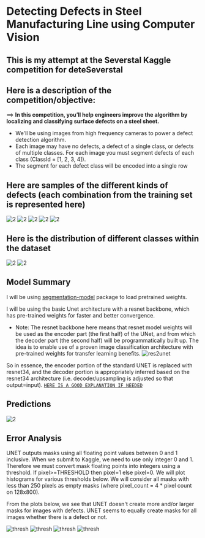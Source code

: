 # Detecting Defects in Steel Manufacturing Line using Computer Vision

## This is my attempt at the Severstal Kaggle competition for deteSeverstal

Here is a description of the competition/objective:
-----
==> **In this competition, you’ll help engineers improve the algorithm by localizing and classifying surface defects on a steel sheet.**

- We'll be using images from high frequency cameras to power a defect detection algorithm.
- Each image may have no defects, a defect of a single class, or defects of multiple classes. For each image you must segment defects of each class (ClassId = [1, 2, 3, 4]).
- The segment for each defect class will be encoded into a single row

## Here are samples of the different kinds of defects (each combination from the training set is represented here)

![2](images/image2.png)
![2](images/image3.png)
![2](images/image4.png)
![2](images/image5.png)
![2](images/image6.png)

## Here is the distribution of different classes within the dataset
![2](images/charts1.png)
![2](images/charts2.png)

## Model Summary

I will be using [segmentation-model](https://github.com/qubvel/segmentation_models#models-and-backbones) package to load pretrained weights.

I will be using the basic Unet architecture with a resnet backbone, which has pre-trained weights for faster and better convergence.
- Note: The resnet backbone here means that resnet model weights will be used as the encoder part (the first half) of the UNet, and from which the decoder part (the second half) will be programmatically built up. The idea is to enable use of a proven image classification architecture with pre-trained weights for transfer learning benefits.
![res2unet](images/resnet2unet.png)

So in essence, the encoder portion of the standard UNET is replaced with resnet34, and the decoder portion is appropriately inferred based on the resnet34 architecture (i.e. decoder/upsampling is adjusted so that output=input).
[`HERE IS A GOOD EXPLANATION IF NEEDED`](https://towardsdatascience.com/u-nets-with-resnet-encoders-and-cross-connections-d8ba94125a2c)
## Predictions
![2](images/predictions.png)

## Error Analysis

UNET outputs masks using all floating point values between 0 and 1 inclusive. When we submit to Kaggle, we need to use only integer 0 and 1. Therefore we must convert mask floating points into integers using a threshold. If pixel>=THRESHOLD then pixel=1 else pixel=0. We will plot histograms for various thresholds below. We will consider all masks with less than 250 pixels as empty masks (where pixel_count = 4 * pixel count on 128x800).

From the plots below, we see that UNET doesn't create more and/or larger masks for images with defects. UNET seems to equally create masks for all images whether there is a defect or not. 

![thresh](images/thresholds2.png)
![thresh](images/thresholds3.png)
![thresh](images/thresholds4.png)
![thresh](images/thresholds5.png)
